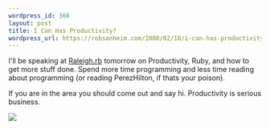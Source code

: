 ```yaml
--- 
wordpress_id: 368
layout: post
title: I Can Has Productivity?
wordpress_url: https://robsanheim.com/2008/02/18/i-can-has-productivity/
---
```

I'll be speaking at <a href="https://ruby.meetup.com/3/">Raleigh.rb</a> tomorrow on Productivity, Ruby, and how to get more stuff done.  Spend more time programming and less time reading about programming (or reading PerezHilton, if thats your poison).

If you are in the area you should come out and say hi.  Productivity is serious business.

<img src="https://farm2.static.flickr.com/1312/1417656455_d8448a0c55_m.jpg" />
